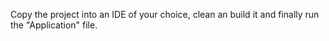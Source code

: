 Copy the project into an IDE of your choice, clean an build it and finally run the "Application" file.
